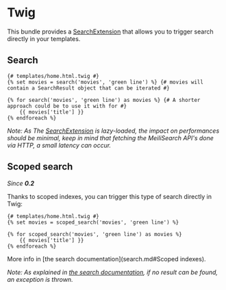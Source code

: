# Twig

This bundle provides a [SearchExtension](../src/Twig/SearchExtension.php) that
allows you to trigger search directly in your templates.

## Search

```twig
{# templates/home.html.twig #}
{% set movies = search('movies', 'green line') %} {# movies will contain a SearchResult object that can be iterated #}

{% for search('movies', 'green line') as movies %} {# A shorter approach could be to use it with for #}
    {{ movies['title'] }}
{% endforeach %}
```

_Note: As The [SearchExtension](../src/Twig/SearchExtension.php) is lazy-loaded, the impact on performances should be minimal,
keep in mind that fetching the MeiliSearch API's done via HTTP, a small latency can occur._

## Scoped search

_Since **0.2**_

Thanks to scoped indexes, you can trigger this type of search directly in Twig:

```twig
{# templates/home.html.twig #}
{% set movies = scoped_search('movies', 'green line') %}

{% for scoped_search('movies', 'green line') as movies %}
    {{ movies['title'] }}
{% endforeach %}
```

More info in [the search documentation](search.md#Scoped indexes).

_Note: As explained in [the search documentation](search.md), if no result can be found, an exception is thrown._
